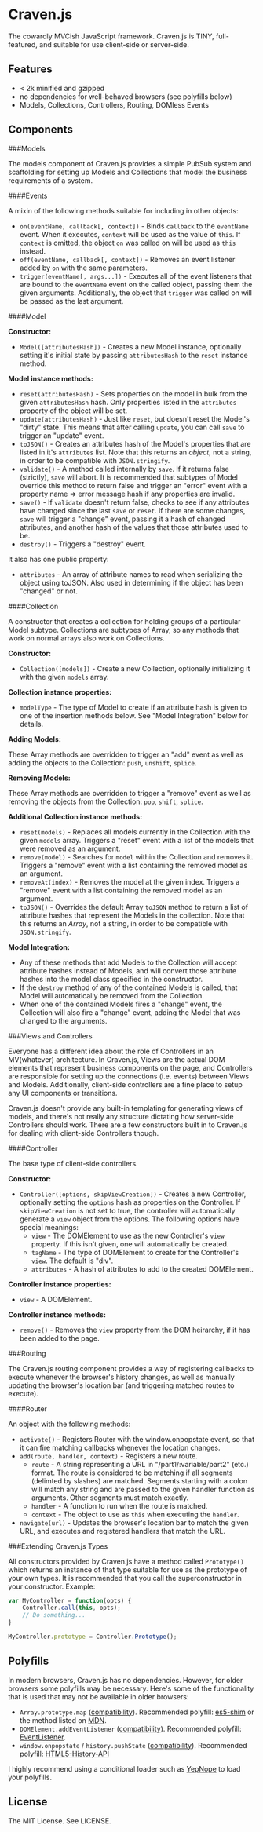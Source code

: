 Craven.js
=========

The cowardly MVCish JavaScript framework. Craven.js is TINY, full-featured, and suitable for use client-side or server-side.

Features
--------
- < 2k minified and gzipped
- no dependencies for well-behaved browsers (see polyfills below)
- Models, Collections, Controllers, Routing, DOMless Events

Components
----------

###Models

The models component of Craven.js provides a simple PubSub system and scaffolding for setting up Models and Collections that model the business requirements of a system.

####Events

A mixin of the following methods suitable for including in other objects:

- `on(eventName, callback[, context])` - Binds `callback` to the `eventName` event. When it executes, `context` will be used as the value of `this`. If `context` is omitted, the object `on` was called on will be used as `this` instead.
- `off(eventName, callback[, context])` - Removes an event listener added by `on` with the same parameters.
- `trigger(eventName[, args...])` - Executes all of the event listeners that are bound to the `eventName` event on the called object, passing them the given arguments. Additionally, the object that `trigger` was called on will be passed as the last argument.

####Model


**Constructor:**

- `Model([attributesHash])` - Creates a new Model instance, optionally setting it's initial state by passing `attributesHash` to the `reset` instance method.

**Model instance methods:**

- `reset(attributesHash)` - Sets properties on the model in bulk from the given `attributesHash` hash. Only properties listed in the `attributes` property of the object will be set.
- `update(attributesHash)` - Just like `reset`, but doesn't reset the Model's "dirty" state. This means that after calling `update`, you can call `save` to trigger an "update" event.
- `toJSON()` - Creates an attributes hash of the Model's properties that are listed in it's `attributes` list. Note that this returns an _object_, not a string, in order to be compatible with `JSON.stringify`.
- `validate()` - A method called internally by `save`. If it returns false (strictly), `save` will abort. It is recommended that subtypes of Model override this method to return false and trigger an "error" event with a property name => error message hash if any properties are invalid.
- `save()` - If `validate` doesn't return false, checks to see if any attributes have changed since the last `save` or `reset`. If there are some changes, `save` will trigger a "change" event, passing it a hash of changed attributes, and another hash of the values that those attributes used to be. 
- `destroy()` - Triggers a "destroy" event.

It also has one public property:

- `attributes` - An array of attribute names to read when serializing the object using toJSON. Also used in determining if the object has been "changed" or not.

####Collection

A constructor that creates a collection for holding groups of a particular Model subtype. Collections are subtypes of Array, so any methods that work on normal arrays also work on Collections.

**Constructor:**

- `Collection([models])` - Create a new Collection, optionally initializing it with the given `models` array.

**Collection instance properties:**

- `modelType` - The type of Model to create if an attribute hash is given to one of the insertion methods below. See "Model Integration" below for details.

**Adding Models:**

These Array methods are overridden to trigger an "add" event as well as adding the objects to the Collection: `push`, `unshift`, `splice`.

**Removing Models:**

These Array methods are overridden to trigger a "remove" event as well as removing the objects from the Collection: `pop`, `shift`, `splice`.

**Additional Collection instance methods:**

- `reset(models)` - Replaces all models currently in the Collection with the given `models` array. Triggers a "reset" event with a list of the models that were removed as an argument.
- `remove(model)` - Searches for `model` within the Collection and removes it. Triggers a "remove" event with a list containing the removed model as an argument.
- `removeAt(index)` - Removes the model at the given index. Triggers a "remove" event with a list containing the removed model as an argument.
- `toJSON()` - Overrides the default Array `toJSON` method to return a list of attribute hashes that represent the Models in the collection. Note that this returns an _Array_, not a string, in order to be compatible with `JSON.stringify`.

**Model Integration:**

- Any of these methods that add Models to the Collection will accept attribute hashes instead of Models, and will convert those attribute hashes into the model class specified in the constructor.
- If the `destroy` method of any of the contained Models is called, that Model will automatically be removed from the Collection.
- When one of the contained Models fires a "change" event, the Collection will also fire a "change" event, adding the Model that was changed to the arguments.

###Views and Controllers

Everyone has a different idea about the role of Controllers in an MV(whatever) architecture. In Craven.js, Views are the actual DOM elements that represent business components on the page, and Controllers are responsible for setting up the connections (i.e. events) between Views and Models. Additionally, client-side controllers are a fine place to setup any UI components or transitions.

Craven.js doesn't provide any built-in templating for generating views of models, and there's not really any structure dictating how server-side Controllers should work. There are a few constructors built in to Craven.js for dealing with client-side Controllers though.

####Controller

The base type of client-side controllers.

**Constructor:**

- `Controller([options, skipViewCreation])` - Creates a new Controller, optionally setting the `options` hash as properties on the Controller. If `skipViewCreation` is not set to true, the controller will automatically generate a `view` object from the options. The following options have special meanings:
  - `view` - The DOMElement to use as the new Controller's `view` property. If this isn't given, one will automatically be created.
  - `tagName` - The type of DOMElement to create for the Controller's `view`. The default is "div".
  - `attributes` - A hash of attributes to add to the created DOMElement.

**Controller instance properties:**

- `view` - A DOMElement.

**Controller instance methods:**

- `remove()` - Removes the `view` property from the DOM heirarchy, if it has been added to the page.

###Routing

The Craven.js routing component provides a way of registering callbacks to execute whenever the browser's history changes, as well as manually updating the browser's location bar (and triggering matched routes to execute).

####Router

An object with the following methods:

- `activate()` - Registers Router with the window.onpopstate event, so that it can fire matching callbacks whenever the location changes.
- `add(route, handler, context)` - Registers a new route.
  - `route` - A string representing a URL in "/part1/:variable/part2" (etc.) format. The route is considered to be matching if all segments (delimted by slashes) are matched. Segments starting with a colon will match any string and are passed to the given handler function as arguments. Other segments must match exactly.
  - `handler` - A function to run when the route is matched.
  - `context` - The object to use as `this` when executing the `handler`.
- `navigate(url)` - Updates the browser's location bar to match the given URL, and executes and registered handlers that match the URL.

###Extending Craven.js Types

All constructors provided by Craven.js have a method called `Prototype()` which returns an instance of that type suitable for use as the prototype of your own types. It is recommended that you call the superconstructor in your constructor. Example:

```javascript
var MyController = function(opts) {
    Controller.call(this, opts);
    // Do something...
}

MyController.prototype = Controller.Prototype();
```

Polyfills
---------

In modern browsers, Craven.js has no dependencies. However, for older browsers some polyfills may be necessary. Here's some of the functionality that is used that may not be available in older browsers:

- `Array.prototype.map` ([compatibility](https://developer.mozilla.org/en-US/docs/JavaScript/Reference/Global_Objects/Array/map#Browser_compatibility)). Recommended polyfill: 
[es5-shim](https://github.com/kriskowal/es5-shim/) or the method listed on [MDN](https://developer.mozilla.org/en-US/docs/JavaScript/Reference/Global_Objects/Array/map#Compatibility).
- `DOMElement.addEventListener` ([compatibility](https://developer.mozilla.org/en-US/docs/DOM/element.addEventListener#Browser_Compatibility)). Recommended polyfill: [EventListener](https://github.com/jonathantneal/EventListener).
- `window.onpopstate` / `history.pushState` ([compatibility](https://developer.mozilla.org/en-US/docs/DOM/Manipulating_the_browser_history#Browser_compatibility)). Recommended polyfill: [HTML5-History-API](https://github.com/devote/HTML5-History-API)

I highly recommend using a conditional loader such as [YepNope](http://yepnopejs.com/) to load your polyfills.

License
-------

The MIT License. See LICENSE.

